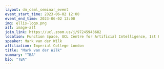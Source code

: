 ```yaml
---
layout: dm_csml_seminar_event
event_start_time: 2023-06-02 12:00
event_end_time: 2023-06-02 13:00
img: ellis-logo.png
alt: image-alt
join_link: https://ucl.zoom.us/j/97245943682
location: Function Space, UCL Centre for Artificial Intelligence, 1st Floor, 90 High Holborn, London WC1V 6BH
speaker: Mark van der Wilk
affiliation: Imperial College London
title: "Mark van der Wilk"
summary: "TBA"
bio: "TBA"
---
```

